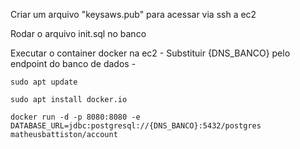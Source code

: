 Criar um arquivo "keysaws.pub" para acessar via ssh a ec2

Rodar o arquivo init.sql no banco

Executar o container docker na ec2 - Substituir {DNS_BANCO} pelo endpoint do banco de dados -

```sudo apt update```

```sudo apt install docker.io```

```docker run -d -p 8080:8080 -e DATABASE_URL=jdbc:postgresql://{DNS_BANCO}:5432/postgres matheusbattiston/account```